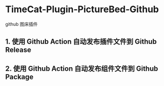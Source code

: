 # TimeCat-Plugin-PictureBed-Github
github 图床插件

## 1. 使用 Github Action 自动发布插件文件到 Github Release



## 2. 使用 Github Action 自动发布组件文件到 Github Package
